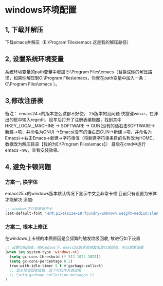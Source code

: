 # windows环境配置
## 1, 下载并解压
下载emacs并解压（E:\Program Files\emacs 这是我的解压路径）

## 2, 设置系统环境变量
系统环境变量的path变量中增加 E:\Program Files\emacs（替换成你的解压路径，如果你解压到C:\Program Files\emacs，你就在path变量中加入一条：C\Program Files\emacs ）。
## 3,修改注册表
备注： emacs24.x的版本怎么试都不好使， 25版本的没问题
快捷键win+r，在弹出的框中输入regedit，回车后打开了注册表编辑器，找到其中HKEY_LOCAL_MACHINE -> SOFTWARE -> GUN(没有的话右击SOFTWARE->新建->项，并命名为GNU) ->Emacs(没有的话右击GUN->新建->项，并命名为Emacs)->右击Emacs->新建->字符串值（将新建字符串条目的名称改为HOME，数据改为解压目录【我的为E:\Program Files\emacs】）
最后在cmd中运行emacs -nw，查看安装效果。

## 4, 避免卡顿问题
### 方案一, 换字体
emacs25.x的windows版本默认情况下显示中文会非常卡顿
目前只有设置为宋体才能解决
添加:
```lisp
;; windows下只有宋体不卡
(set-default-font "宋体:pixelsize=18:foundry=unknown:weight=medium:slant=normal:width=normal:scalable=true")
```

### 方案二, 根本上修正
在windows上卡顿的本质原因是会频繁的触发垃圾回收, 故进行如下设置
```lisp
;; 设置垃圾回收，在Windows下，emacs25版本会频繁出发垃圾回收，所以需要设置
(when (eq system-type 'windows-nt)
  (setq gc-cons-threshold (* 512 1024 1024))
  (setq gc-cons-percentage 0.5)
  (run-with-idle-timer 5 t #'garbage-collect)
  ;; 显示垃圾回收信息，这个可以作为调试用
  ;; (setq garbage-collection-messages t)
)
```